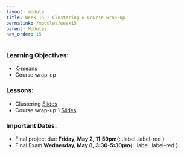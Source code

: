 ```yaml
---
layout: module
title: Week 15 - Clustering & Course wrap-up
permalink: /modules/week15
parent: Modules
nav_order: 15
---
```


### Learning Objectives:
* K-means
* Course wrap-up

### Lessons:
* Clustering [Slides](https://xinchenyu.github.io/csc380-spring24/Slides/24s380_clustering1.pdf)
* Course wrap-up 1 [Slides](https://xinchenyu.github.io/csc380-spring24/Slides/24s380_final.pdf)


### Important Dates:
* Final project due **Friday, May 2, 11:59pm**{: .label .label-red }
* Final Exam **Wednesday, May 8, 3:30-5:30pm**{: .label .label-red }



